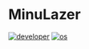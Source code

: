 # MinuLazer

[![developer](https://img.shields.io/badge/developer-seungyup-blue)](https://github.com/seungyup26/minulazer)
[![os](https://img.shields.io/badge/os-windows-blue)](https://github.com/seungyup26/minulazer)